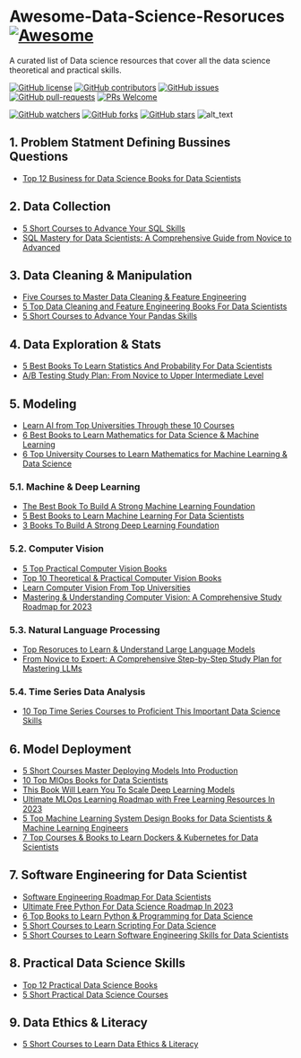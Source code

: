# Awesome-Data-Science-Resoruces  [![Awesome](https://awesome.re/badge.svg)](https://awesome.re)

A curated list of Data science resources that cover all the data science theoretical and practical skills.

[![GitHub license](https://img.shields.io/github/license/youssefHosni/Awesome-Data-Science-Resoruces.svg)](https://github.com/youssefHosni/Awesome-Data-Science-Resoruces/blob/master/LICENSE)
[![GitHub contributors](https://img.shields.io/github/contributors/youssefHosni/Awesome-Data-Science-Resoruces.svg)](https://GitHub.com/youssefHosni/Awesome-Data-Science-Resoruces/graphs/contributors/)
[![GitHub issues](https://img.shields.io/github/issues/youssefHosni/Awesome-Data-Science-Resoruces.svg)](https://GitHub.com/youssefHosni/Awesome-Data-Science-Resoruces/issues/)
[![GitHub pull-requests](https://img.shields.io/github/issues-pr/youssefHosni/Awesome-Data-Science-Resoruces.svg)](https://GitHub.com/youssefHosni/Awesome-Data-Science-Resoruces/pulls/)
[![PRs Welcome](https://img.shields.io/badge/PRs-welcome-brightgreen.svg?style=flat-square)](http://makeapullrequest.com)

[![GitHub watchers](https://img.shields.io/github/watchers/youssefHosni/Awesome-Data-Science-Resoruces.svg?style=social&label=Watch)](https://GitHub.com/youssefHosni/Awesome-Data-Science-Resoruces/watchers/)
[![GitHub forks](https://img.shields.io/github/forks/youssefHosni/Awesome-Data-Science-Resoruces.svg?style=social&label=Fork)](https://GitHub.com/youssefHosni/Awesome-Data-Science-Resoruces/network/)
[![GitHub stars](https://img.shields.io/github/stars/youssefHosni/Awesome-Data-Science-Resoruces.svg?style=social&label=Star)](https://GitHub.com/youssefHosni/Awesome-Data-Science-Resoruces/stargazers/)
![alt_text](https://github.com/youssefHosni/Awesome-Data-Science-Resoruces/blob/main/Best-Data-Science-Resources.webp)

## 1. Problem Statment Defining  Bussines Questions ##
* [Top 12 Business for Data Science Books for Data Scientists](https://medium.com/geekculture/top-12-bussines-for-data-science-books-for-data-scientists-75b724f46224?sk=000dd2df54a84fb7cefe431320dbb1e1)

## 2. Data Collection ##
* [5 Short Courses to Advance Your SQL Skills](https://medium.com/mlearning-ai/5-short-courses-to-boost-your-data-science-skills-part-5-8b4ca987417f?sk=32d672b1e4155bf1be3b8b36032d8d08)
* [SQL Mastery for Data Scientists: A Comprehensive Guide from Novice to Advanced](https://levelup.gitconnected.com/sql-mastery-for-data-scientists-a-comprehensive-guide-from-novice-to-advanced-3b9305b03210?sk=4569f6e829186ba31ce80b072f20f224)

## 3. Data Cleaning & Manipulation ## 
* [Five Courses to Master Data Cleaning & Feature Engineering](https://medium.com/geekculture/five-courses-to-master-data-cleaning-feature-engineering-b3ac8f86800a?sk=09935097209cead86c3cab1c78770d09)
* [5 Top Data Cleaning and Feature Engineering Books For Data Scientists](https://medium.com/geekculture/5-top-data-cleaning-and-feature-engineering-books-for-data-scientists-83d36baf80ca?sk=b39f88a0cb40dfd545b6e9df0dfa1d86)
* [5 Short Courses to Advance Your Pandas Skills](https://medium.com/mlearning-ai/5-short-courses-to-boost-your-data-science-skills-part-4-86e1fb916767?sk=76b29d3caca41d4490084a9cacac1e0d)

## 4. Data Exploration & Stats ##
* [5 Best Books To Learn Statistics And Probability For Data Scientists](https://medium.com/geekculture/5-best-books-to-learn-statistics-and-probability-for-data-scientists-85144cd81f82?sk=677e77c756f00b24caaf6c8b84cf842f)
* [A/B Testing Study Plan: From Novice to Upper Intermediate Level](https://levelup.gitconnected.com/a-b-testing-study-plan-from-novice-to-upper-intermediate-level-a96bf4055e22?sk=931262519d4b3b3b19a92aede8191ff4)

## 5. Modeling ##
* [Learn AI from Top Universities Through these 10 Courses](https://pub.towardsai.net/learn-ai-from-top-universities-through-these-10-courses-13e7a8d3957b?sk=5049a7e5344b2281fb115001fa632f1c)
* [6 Best Books to Learn Mathematics for Data Science & Machine Learning](https://medium.com/geekculture/6-best-books-to-learn-mathematics-for-data-science-machine-learning-a3924497cf66?sk=7cdc2a3f2346d48e75403fb9a29e1a74)
* [6 Top University Courses to Learn Mathematics for Machine Learning & Data Science](https://medium.com/geekculture/6-top-university-courses-to-learn-mathematics-for-machine-learning-data-science-869fbd43f7e?sk=ed4f2afd89766644ae16a66953f948da)

### 5.1. Machine & Deep Learning ###  

* [The Best Book To Build A Strong Machine Learning Foundation](https://medium.com/mlearning-ai/the-best-book-to-build-a-strong-machine-learning-foundation-ac6bbd7f7afd?sk=01b3de8f7823276ef89d4327e2468931)
* [5 Best Books to Learn Machine Learning For Data Scientists](https://medium.com/geekculture/5-best-books-to-build-strong-machine-learning-foundation-760107a29204?sk=557229b4b20366700b3539a64b129b9a)
* [3 Books To Build A Strong Deep Learning Foundation](https://medium.com/geekculture/3-books-to-build-a-strong-deep-learning-foundation-f90c1c79a957?sk=ca13516f224aed6e3857908140ab7110)

### 5.2. Computer Vision ### 
* [5 Top Practical Computer Vision Books](https://medium.com/geekculture/5-top-practical-computer-vision-books-e501c0c8007?sk=a1c4a651b4da28d87ff13d4aba555cb0)
* [Top 10 Theoretical & Practical Computer Vision Books](https://medium.com/geekculture/top-10-theoretical-practical-computer-vision-books-c32be0913104?sk=035f6b7852d7c054b9343037a0674f2f)
* [Learn Computer Vision From Top Universities](https://medium.com/mlearning-ai/learn-computer-vision-from-top-universities-bb6019be74d2?sk=81c21fb4024bb933e01c24b000660dc0)
* [Mastering & Understanding Computer Vision: A Comprehensive Study Roadmap for 2023]()

### 5.3. Natural Language Processing ### 
* [Top Resoruces to Learn & Understand Large Language Models](https://medium.com/geekculture/top-resoruces-to-learn-understand-large-language-models-4d339f7b685d?sk=282b454d11695c0ea6751f743ade319d)
* [From Novice to Expert: A Comprehensive Step-by-Step Study Plan for Mastering LLMs](https://pub.towardsai.net/from-novice-to-expert-a-comprehensive-step-by-step-study-plan-for-mastering-llms-dc9feb60ecc4?sk=26b9ecdd113ce144fe9596eddedfa2c1)

### 5.4. Time Series Data Analysis ###
* [10 Top Time Series Courses to Proficient This Important Data Science Skills]()

## 6. Model Deployment ## 
* [5 Short Courses Master Deploying Models Into Production](https://medium.com/mlearning-ai/5-short-courses-to-boost-your-data-science-skills-part-7-436ab0cad5?sk=f770e8ed6baa4c4a58bbef7c8abda3e0)
* [10 Top MlOps Books for Data Scientists](https://medium.com/geekculture/10-top-mlops-books-for-data-scientists-9b8bb222fd2c?sk=e55c3a93972ddd9905f669e7401491d4)
* [This Book Will Learn You To Scale Deep Learning Models](https://medium.com/mlearning-ai/learn-how-to-scale-your-deep-learning-model-through-this-book-42608852f9fa?sk=983b85db0321c2cbc500a9ea11d9e693)
* [Ultimate MLOps Learning Roadmap with Free Learning Resources In 2023](https://pub.towardsai.net/ultimate-mlops-learning-roadmap-with-free-learning-resources-in-2023-3ba7664cb1e9?sk=d22f3f812c6fbffa878ea5cd6bc3990b) 
* [5 Top Machine Learning System Design Books for Data Scientists & Machine Learning Engineers](https://medium.com/geekculture/5-top-machine-learning-system-design-books-for-data-scientists-machine-learning-engineers-cedc3b43abf8?sk=40c7d0c6cbe6ccc479a2f5ce3c844091)
* [7 Top Courses & Books to Learn Dockers & Kubernetes for Data Scientists](https://medium.com/geekculture/7-top-courses-books-to-learn-dockers-kubernetes-for-data-scientists-a3ae17515e0c?sk=cf90664e65d9a7d0fa16caf5e3525b6b)

## 7. Software Engineering for Data Scientist ##
* [Software Engineering Roadmap For Data Scientists](https://levelup.gitconnected.com/software-engineering-roadmap-for-data-scientists-1b0fd154de51?sk=d4e9dbb2ad9949a5f7d4bfac558ce2ef)
* [Ultimate Free Python For Data Science Roadmap In 2023](https://levelup.gitconnected.com/ultimate-free-python-for-data-science-roadmap-in-2023-728daa9581de?sk=cb99b0bae60f34d4d3a6160053fae087)
* [6 Top Books to Learn Python & Programming for Data Science](https://levelup.gitconnected.com/6-top-books-to-learn-python-programming-for-data-science-afba3a7f352c?sk=03b3935e0d241e2960f5cc7d9c1f02cb)
* [5 Short Courses to Learn Scripting For Data Science](https://medium.com/mlearning-ai/5-short-courses-to-boost-your-data-science-skills-part-3-8dca8c7d5de8?sk=bd04821d01afbcb030e36d41d9f03ba2)
* [5 Short Courses to Learn Software Engineering Skills for Data Scientists](https://medium.com/mlearning-ai/5-short-courses-to-boost-your-data-science-skills-part-2-6e54cd4645ca?sk=57a729274a8f894a7fbe6ad82dd46e90)

## 8. Practical Data Science Skills ## 
* [Top 12 Practical Data Science Books](https://medium.com/geekculture/top-12-practical-data-science-books-69fab1d66f9a?sk=33427d26205322024f907bc90d493392)
* [5 Short Practical Data Science Courses](https://medium.com/mlearning-ai/5-short-courses-to-boost-your-data-science-skills-part-1-2f2c4fe2e17a?sk=31b6da7f0721b1a79d3a8f10f472abab)

## 9. Data Ethics & Literacy ##
* [5 Short Courses to Learn Data Ethics & Literacy](https://medium.com/mlearning-ai/5-short-courses-to-boost-your-data-science-skills-part-6-f699cbd01f16?sk=f2a806bd14337e7b71409347b4a634b0)

